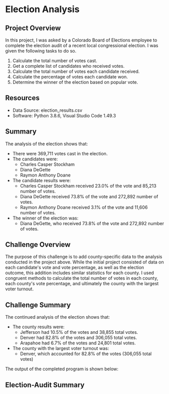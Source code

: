# Election Analysis

## Project Overview
In this project, I was asked by a Colorado Board of Elections employee to complete the election audit of a recent local congressional election. I was given the following tasks to do so.

1. Calculate the total number of votes cast.
2. Get a complete list of candidates who received votes.
3. Calculate the total number of votes each candidate received.
4. Calculate the percentage of votes each candidate won.
5. Determine the winner of the election based on popular vote.

## Resources
- Data Source: election_results.csv
- Software: Python 3.8.6, Visual Studio Code 1.49.3

## Summary
The analysis of the election shows that:
- There were 369,711 votes cast in the election.
- The candidates were:
    - Charles Casper Stockham
    - Diana DeGette
    - Raymon Anthony Doane
- The candidate results were:
    - Charles Casper Stockham received 23.0% of the vote and 85,213 number of votes.
    - Diana DeGette received 73.8% of the vote and 272,892 number of votes.
    - Raymon Anthony Doane received 3.1% of the vote and 11,606 number of votes.
- The winner of the election was:
    - Diana DeGette, who received 73.8% of the vote and 272,892 number of votes.
    
## Challenge Overview
The purpose of this challenge is to add county-specific data to the analysis conducted in the project above. While the initial project consisted of data on each candidate's vote and vote percentage, as well as the election outcome, this addition includes similar statistics for each county. I used congruent methods to calculate the total number of votes in each county, each county's vote percentage, and ultimately the county with the largest voter turnout. 

## Challenge Summary
The continued analysis of the election shows that:
- The county results were:
    - Jefferson had 10.5% of the votes and 38,855 total votes.
    - Denver had 82.8% of the votes and 306,055 total votes.
    - Arapahoe had 6.7% of the votes and 24,801 total votes.
- The county with the largest voter turnout was:
    - Denver, which accounted for 82.8% of the votes (306,055 total votes)
    
The output of the completed program is shown below:


## Election-Audit Summary

